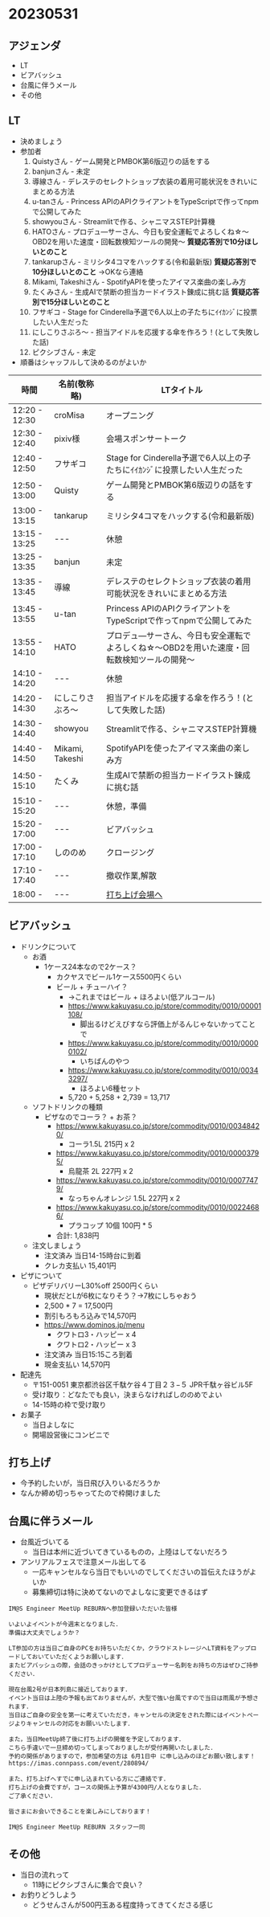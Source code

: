 # 20230531

## アジェンダ

- LT
- ビアバッシュ
- 台風に伴うメール
- その他

## LT

- 決めましょう
- 参加者
  1. Quistyさん - ゲーム開発とPMBOK第6版辺りの話をする
  2. banjunさん - 未定
  3. 導線さん - デレステのセレクトショップ衣装の着用可能状況をきれいにまとめる方法
  4. u-tanさん - Princess APIのAPIクライアントをTypeScriptで作ってnpmで公開してみた
  5. showyouさん - Streamlitで作る、シャニマスSTEP計算機
  6. HATOさん - プロデュ―サーさん、今日も安全運転でよろしくね☆～OBD2を用いた速度・回転数検知ツールの開発～  **質疑応答別で10分ほしいとのこと**
  7. tankarupさん - ミリシタ4コマをハックする(令和最新版) **質疑応答別で10分ほしいとのこと** →OKなら連絡
  8. Mikami, Takeshiさん - SpotifyAPIを使ったアイマス楽曲の楽しみ方
  9. たくみさん - 生成AIで禁断の担当カードイラスト錬成に挑む話 **質疑応答別で15分ほしいとのこと** 
  10. フサギコ - Stage for Cinderella予選で6人以上の子たちにｲｲｶﾝｼﾞに投票したい人生だった
  11. にしこりさぶろ〜 - 担当アイドルを応援する傘を作ろう！(として失敗した話)
  12. ピクシブさん - 未定
- 順番はシャッフルして決めるのがよいか


|時間|名前(敬称略)|LTタイトル|
|---|---|---|
|12:20 - 12:30|croMisa|オープニング|
|12:30 - 12:40|pixiv様|会場スポンサートーク|
|12:40 - 12:50|フサギコ|Stage for Cinderella予選で6人以上の子たちにｲｲｶﾝｼﾞに投票したい人生だった|
|12:50 - 13:00|Quisty|ゲーム開発とPMBOK第6版辺りの話をする|
|13:00 - 13:15|tankarup|ミリシタ4コマをハックする(令和最新版)|
|13:15 - 13:25|---|休憩|
|13:25 - 13:35|banjun|未定|
|13:35 - 13:45|導線|デレステのセレクトショップ衣装の着用可能状況をきれいにまとめる方法|
|13:45 - 13:55|u-tan|Princess APIのAPIクライアントをTypeScriptで作ってnpmで公開してみた|
|13:55 - 14:10|HATO|プロデュ―サーさん、今日も安全運転でよろしくね☆～OBD2を用いた速度・回転数検知ツールの開発～|
|14:10 - 14:20|---|休憩|
|14:20 - 14:30|にしこりさぶろ〜|担当アイドルを応援する傘を作ろう！(として失敗した話)|
|14:30 - 14:40|showyou|Streamlitで作る、シャニマスSTEP計算機|
|14:40 - 14:50|Mikami, Takeshi|SpotifyAPIを使ったアイマス楽曲の楽しみ方|
|14:50 - 15:10|たくみ|生成AIで禁断の担当カードイラスト錬成に挑む話|
|15:10 - 15:20|---|休憩，準備|
|15:20 - 17:00|---|ビアバッシュ|
|17:00 - 17:10|しののめ|クロージング|
|17:10 - 17:40|---|撤収作業,解散|
|18:00 - |---|[打ち上げ会場へ](https://imas.connpass.com/event/280894/)|

## ビアバッシュ

- ドリンクについて
  - お酒
    - 1ケース24本なので2ケース？
      - カクヤスでビール1ケース5500円くらい
      - ビール + チューハイ？
        - →これまではビール + ほろよい(低アルコール)
        - https://www.kakuyasu.co.jp/store/commodity/0010/00001108/
          - 脚出るけどえびすなら評価上がるんじゃないかってことで
        - https://www.kakuyasu.co.jp/store/commodity/0010/00000102/
          - いちばんのやつ
        - https://www.kakuyasu.co.jp/store/commodity/0010/00343297/
          - ほろよい6種セット
        - 5,720 + 5,258 + 2,739 = 13,717
  - ソフトドリンクの種類
    - ピザなのでコーラ？ + お茶？
      - https://www.kakuyasu.co.jp/store/commodity/0010/00348420/
        - コーラ1.5L 215円 x 2
      - https://www.kakuyasu.co.jp/store/commodity/0010/00003795/
        - 烏龍茶 2L 227円 x 2
      - https://www.kakuyasu.co.jp/store/commodity/0010/00077479/
        - なっちゃんオレンジ 1.5L 227円 x 2
      - https://www.kakuyasu.co.jp/store/commodity/0010/00224686/
        - プラコップ 10個 100円 * 5
      - 合計: 1,838円
  - 注文しましょう
    - 注文済み 当日14-15時台に到着
    - クレカ支払い 15,401円
- ピザについて
  - ピザデリバリーL30%off 2500円くらい
    - 現状だとLが6枚になりそう？→7枚にしちゃおう
    - 2,500 * 7 = 17,500円
    - 割引もろもろ込みで14,570円
    - https://www.dominos.jp/menu
      - クワトロ3・ハッピー x 4
      - クワトロ2・ハッピー x 3
    - 注文済み 当日15:15ころ到着
    - 現金支払い 14,570円
- 配達先
  - 〒151-0051 東京都渋谷区千駄ケ谷４丁目２３−５ JPR千駄ヶ谷ビル5F
  - 受け取り：どなたでも良い，決まらなければしののめでよい
  - 14-15時の枠で受け取り
- お菓子
  - 当日よしなに
  - 開場設営後にコンビニで

## 打ち上げ

- 今予約したいが，当日飛び入りいるだろうか
- なんか締め切っちゃってたので枠開けました

## 台風に伴うメール

- 台風近づいてる
  - 当日は本州に近づいてきているものの，上陸はしてないだろう
- アンリアルフェスで注意メール出してる
  - 一応キャンセルなら当日でもいいのでしてくださいの旨伝えたほうがよいか
  - 募集締切は特に決めてないのでよしなに変更できるはず

```text
IM@S Engineer MeetUp REBURNへ参加登録いただいた皆様

いよいよイベントが今週末となりました．
準備は大丈夫でしょうか？

LT参加の方は当日ご自身のPCをお持ちいただくか，クラウドストレージへLT資料をアップロードしておいていただくようお願いします．
またビアバッシュの際，会話のきっかけとしてプロデューサー名刺をお持ちの方はぜひご持参ください．

現在台風2号が日本列島に接近しております．
イベント当日は上陸の予報も出ておりませんが，大型で強い台風ですので当日は雨風が予想されます．
当日はご自身の安全を第一に考えていただき，キャンセルの決定をされた際にはイベントページよりキャンセルの対応をお願いいたします．

また，当日MeetUp終了後に打ち上げの開催を予定しております．
こちら手違いで一旦締め切ってしまっておりましたが受付再開いたしました．
予約の関係がありますので，参加希望の方は 6月1日中 に申し込みのほどお願い致します！
https://imas.connpass.com/event/280894/

また、打ち上げへすでに申し込まれている方にご連絡です．
打ち上げの会費ですが，コースの関係上予算が4300円/人となりました．
ご了承ください．

皆さまにお会いできることを楽しみにしております！

IM@S Engineer MeetUp REBURN スタッフ一同
```

## その他

- 当日の流れって
  - 11時にピクシブさんに集合で良い？
- お釣りどうしよう
  - どうせんさんが500円玉ある程度持ってきてくださる感じ
